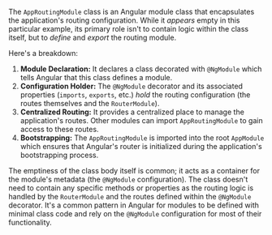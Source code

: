 The `AppRoutingModule` class is an Angular module class that encapsulates the application's routing configuration. While it *appears* empty in this particular example, its primary role isn't to contain logic within the class itself, but to *define* and *export* the routing module. 

Here's a breakdown:

1. **Module Declaration:**  It declares a class decorated with `@NgModule` which tells Angular that this class defines a module.
2. **Configuration Holder:** The `@NgModule` decorator and its associated properties (`imports`, `exports`, etc.) *hold* the routing configuration (the routes themselves and the `RouterModule`).
3. **Centralized Routing:** It provides a centralized place to manage the application's routes.  Other modules can import `AppRoutingModule` to gain access to these routes.
4. **Bootstrapping:** The `AppRoutingModule` is imported into the root `AppModule` which ensures that Angular's router is initialized during the application's bootstrapping process.

The emptiness of the class body itself is common; it acts as a container for the module's metadata (the `@NgModule` configuration). The class doesn't need to contain any specific methods or properties as the routing logic is handled by the `RouterModule` and the routes defined within the `@NgModule` decorator.  It's a common pattern in Angular for modules to be defined with minimal class code and rely on the `@NgModule` configuration for most of their functionality.